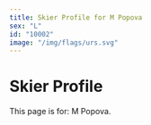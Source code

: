 ```yaml
---
title: Skier Profile for M Popova
sex: "L"
id: "10002"
image: "/img/flags/urs.svg" 
---
```


# Skier Profile

This page is for: M Popova.
    